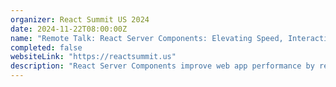 ```yaml
---
organizer: React Summit US 2024
date: 2024-11-22T08:00:00Z
name: "Remote Talk: React Server Components: Elevating Speed, Interactivity, and User Experience"
completed: false
websiteLink: "https://reactsummit.us"
description: "React Server Components improve web app performance by rendering components on the server and streaming them to the client in real time. This session will demonstrate their benefits, including increased speed and responsiveness, through real-world examples. You'll learn to use asynchronous components and modern React features to optimize load times and enhance user experience."
---
```

